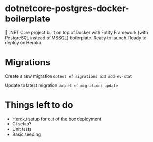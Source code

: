 # dotnetcore-postgres-docker-boilerplate
💠 .NET Core project built on top of Docker with Entity Framework (with PostgreSQL instead of MSSQL) boilerplate. Ready to launch. Ready to deploy on Heroku.

# Migrations

Create a new migration
`dotnet ef migrations add add-ev-stat`

Update to latest migration
`dotnet ef migrations update`

# Things left to do
- Heroku setup for out of the box deployment
- CI setup?
- Unit tests
- Basic seeding
